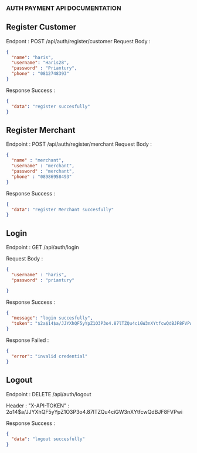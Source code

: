 ### AUTH PAYMENT API DOCUMENTATION
## Register Customer
Endpont : POST /api/auth/register/customer
Request Body :
```json
{
  "name": "haris",
  "username": "Haris28",
  "password" : "Priantury",
  "phone" : "0812748393"
}
```
Response Success :
```json
{
  "data": "register succesfully"
}
```

## Register Merchant
Endpoint : POST /api/auth/register/merchant
Request Body :
```json
{
  "name" : "merchant",
  "username" : "merchant",
  "password" : "merchant",
  "phone" : "08986958493"
}
```

Response Success :
```json
{
  "data": "register Merchant succesfully"
}
```

## Login
Endpoint : GET /api/auth/login

Request Body :
```json
{
  "username" : "haris",
  "password" : "priantury"

}
```

Response Success :
```json
{
  "message": "login succesfully",
  "token": "$2a$14$a/JJYXhQF5yYpZ1O3P3o4.87lTZQu4ciGW3nXYtfcwQdBJF8FVPwi"
}
```
Response Failed :
```json
{
  "error": "invalid credential"
}
```



## Logout
Endpoint : DELETE /api/auth/logout

Header : "X-API-TOKEN" : $2a$14$a/JJYXhQF5yYpZ1O3P3o4.87lTZQu4ciGW3nXYtfcwQdBJF8FVPwi

Response Success :
```json
{
  "data": "logout succesfully"
}
```
